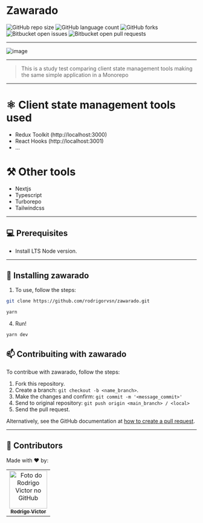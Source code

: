 # Zawarado

<!--- https://shields.io --->

![GitHub repo size](https://img.shields.io/github/repo-size/rodrigorvsn/zawarado?style=for-the-badge)
![GitHub language count](https://img.shields.io/github/languages/count/rodrigorvsn/zawarado?style=for-the-badge)
![GitHub forks](https://img.shields.io/github/forks/rodrigorvsn/zawarado?style=for-the-badge)
![Bitbucket open issues](https://img.shields.io/bitbucket/issues/rodrigorvsn/zawarado?style=for-the-badge)
![Bitbucket open pull requests](https://img.shields.io/bitbucket/pr-raw/rodrigorvsn/zawarado?style=for-the-badge)

___

<!--- #################### mudar badges #################### --->

![image](https://user-images.githubusercontent.com/75763403/193473978-d868d7cb-f1da-4c14-bf75-039d3304be9b.png)

<!--- #################### mudar imagem exemplo #################### --->
___

> This is a study test comparing client state management tools making the same simple application in a Monorepo

___

# ⚛️ Client state management tools used

- Redux Toolkit (http://localhost:3000)
- React Hooks (http://localhost:3001)
- ...

# ⚒️ Other tools 

- Nextjs
- Typescript
- Turborepo
- Tailwindcss

___

## 💻 Prerequisites

- Install LTS Node version.

___


## 🚀 Installing zawarado

1. To use, follow the steps:

```bash
git clone https://github.com/rodrigorvsn/zawarado.git
```

```bash
yarn
```

4. Run!

```bash
yarn dev
```

## 📫 Contribuiting with zawarado

To contribue with zawarado, follow the steps:

1. Fork this repository.
2. Create a branch: `git checkout -b <name_branch>`.
3. Make the changes and confirm: `git commit -m '<message_commit>'`
4. Send to original repository: `git push origin <main_branch> / <local>`
5. Send the pull request.

Alternatively, see the GitHub documentation at [how to create a pull request](https://help.github.com/en/github/collaborating-with-issues-and-pull-requests/creating-a-pull-request).
___
## 🤝 Contributors

Made with ❤️ by:

<table>
  <tr>
    <td align="center">
      <a href="https://github.com/rodrigorvsn">
        <img src="https://github.com/rodrigorvsn.png" width="100px;" alt="Foto do Rodrigo Victor no GitHub"/><br>
        <sub>
          <b>Rodrigo Victor</b>
        </sub>
      </a>
    </td>
  </tr>
</table>

